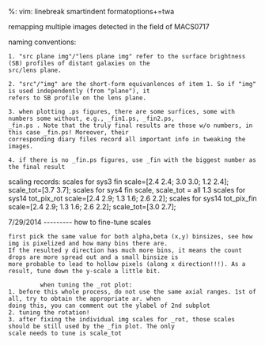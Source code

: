 %: vim: linebreak smartindent formatoptions+=twa

remapping multiple images detected in the field of MACS0717

naming conventions:

    1. "src plane img"/"lens plane img" refer to the surface brightness (SB) profiles of distant galaxies on the 
    src/lens plane.

    2. "src"/"img" are the short-form equivanlences of item 1. So if "img" is used independently (from "plane"), it 
    refers to SB profile on the lens plane. 

    3. when plotting .ps figures, there are some surfices, some with numbers some without, e.g., _fin1.ps, _fin2.ps, 
    _fin.ps . Note that the truly final results are those w/o numbers, in this case _fin.ps! Moreover, their 
    corresponding diary files record all important info in tweaking the images.

    4. if there is no _fin.ps figures, use _fin with the biggest number as the final result

scaling records:
    scales for sys3 fin
        scale=[2.4 2.4; 3.0 3.0; 1.2 2.4];  scale_tot=[3.7 3.7];
    scales for sys4 fin
        scale, scale_tot = all 1.3
    scales for sys14 tot_pix_rot
        scale=[2.4 2.9; 1.3 1.6; 2.6 2.2];
    scales for sys14 tot_pix_fin
        scale=[2.4 2.9; 1.3 1.6; 2.6 2.2];  scale_tot=[3.0 2.7];

7/29/2014
--------- how to fine-tune scales

    first pick the same value for both alpha,beta (x,y) binsizes, see how img is pixelized and how many bins there are.  
    If the resulted y direction has much more bins, it means the count drops are more spread out and a small binsize is 
    more probable to lead to hollow pixels (along x direction!!!). As a result, tune down the y-scale a little bit.

             when tuning the _rot plot:
    1. before this whole process, do not use the same axial ranges. 1st of all, try to obtain the appropriate ar. when 
    doing this, you can comment out the ylabel of 2nd subplot
    2. tuning the rotation!
    3. after fixing the individual img scales for _rot, those scales should be still used by the _fin plot. The only 
    scale needs to tune is scale_tot

